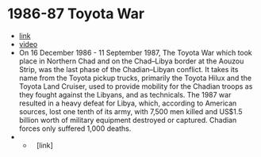 # 1986-87 Toyota War
- [link](https://en.wikipedia.org/wiki/Toyota_War)
- [video](https://www.youtube.com/watch?v=NAAc2Nyz9Ks)
- On 16 December 1986 - 11 September 1987, The Toyota War which took place in Northern Chad and on the Chad–Libya border at the Aouzou Strip, was the last phase of the Chadian–Libyan conflict. It takes its name from the Toyota pickup trucks, primarily the Toyota Hilux and the Toyota Land Cruiser, used to provide mobility for the Chadian troops as they fought against the Libyans, and as technicals. The 1987 war resulted in a heavy defeat for Libya, which, according to American sources, lost one tenth of its army, with 7,500 men killed and US$1.5 billion worth of military equipment destroyed or captured. Chadian forces only suffered 1,000 deaths.
- - ` ` [link]